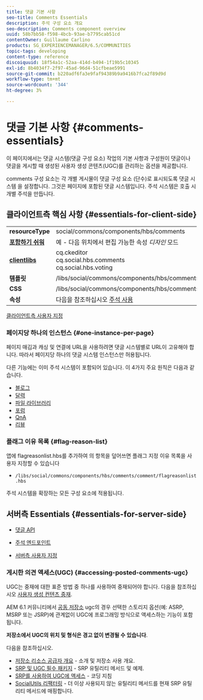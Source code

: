 ```yaml
---
title: 댓글 기본 사항
seo-title: Comments Essentials
description: 주석 구성 요소 개요
seo-description: Comments component overview
uuid: 58b7bb58-f598-4bcb-93ae-b7795cab51cd
contentOwner: Guillaume Carlino
products: SG_EXPERIENCEMANAGER/6.5/COMMUNITIES
topic-tags: developing
content-type: reference
discoiquuid: 18f54a1c-52aa-414d-b494-1f19b5c10345
exl-id: 8b4034f7-2f97-45ad-96d4-51cfbeae5991
source-git-commit: b220adf6fa3e9faf94389b9a9416b7fca2f89d9d
workflow-type: tm+mt
source-wordcount: '344'
ht-degree: 3%

---
```


# 댓글 기본 사항 {#comments-essentials}

이 페이지에서는 댓글 시스템(댓글 구성 요소) 작업의 기본 사항과 구성원이 댓글이나 댓글을 게시할 때 생성된 사용자 생성 콘텐츠(UGC)를 관리하는 옵션을 제공합니다.

comments 구성 요소는 각 개별 게시물이 댓글 구성 요소 (단수)로 표시되도록 댓글 시스템 을 설정합니다. 그것은 페이지에 포함된 댓글 시스템입니다. 주석 시스템은 호출 시 개별 주석을 만듭니다.

## 클라이언트측 핵심 사항 {#essentials-for-client-side}

<table>
 <tbody>
  <tr>
   <td> <strong>resourceType</strong></td>
   <td> social/commons/components/hbs/comments</td>
  </tr>
  <tr>
   <td> <a href="scf.md#add-or-include-a-communities-component"><strong>포함하기 쉬워</strong></a></td>
   <td>예 - 다음 위치에서 편집 가능한 속성 <i>디자인 </i>모드</td>
  </tr>
  <tr>
   <td> <a href="client-customize.md#clientlibs-for-scf"><strong>clientlibs</strong></a></td>
   <td>cq.ckeditor<br /> cq.social.hbs.comments<br /> cq.social.hbs.voting</td>
  </tr>
  <tr>
   <td> <strong>템플릿</strong></td>
   <td> /libs/social/commons/components/hbs/comments/comments.hbs<br /> </td>
  </tr>
  <tr>
   <td> <strong>CSS</strong></td>
   <td> /libs/social/commons/components/hbs/comments/clientlibs/commentsystem.css</td>
  </tr>
  <tr>
   <td><strong> 속성</strong></td>
   <td> 다음을 참조하십시오 <a href="comments.md">주석 사용</a></td>
  </tr>
 </tbody>
</table>

[클라이언트측 사용자 지정](client-customize.md)

### 페이지당 하나의 인스턴스 {#one-instance-per-page}

페이지 매김과 캐싱 및 연결에 URL을 사용하려면 댓글 시스템별로 URL이 고유해야 합니다. 따라서 페이지당 하나의 댓글 시스템 인스턴스만 허용됩니다.

다른 기능에는 이미 주석 시스템이 포함되어 있습니다. 이 4가지 주요 원칙은 다음과 같습니다.

* [블로그](blog-developer-basics.md)
* [달력](calendar-basics-for-developers.md)
* [파일 라이브러리](essentials-file-library.md)
* [포럼](essentials-forum.md)
* [QnA](qna-essentials.md)
* [리뷰](reviews-basics.md)

### 플래그 이유 목록 {#flag-reason-list}

앱에 flagreasonlist.hbs를 추가하여 의 항목을 덮어쓰면 플래그 지정 이유 목록을 사용자 지정할 수 있습니다

* `/libs/social/commons/components/hbs/comments/comment/flagreasonlist.hbs`

주석 시스템을 확장하는 모든 구성 요소에 적용됩니다.

## 서버측 Essentials {#essentials-for-server-side}

* [댓글 API](https://helpx.adobe.com/experience-manager/6-5/sites/developing/using/reference-materials/javadoc/com/adobe/cq/social/commons/comments/api/package-summary.html)

* [주석 엔드포인트](https://helpx.adobe.com/experience-manager/6-5/sites/developing/using/reference-materials/javadoc/com/adobe/cq/social/commons/comments/endpoints/package-summary.html)

* [서버측 사용자 지정](server-customize.md)

### 게시한 의견 액세스(UGC) {#accessing-posted-comments-ugc}

UGC는 중재에 대한 표준 방법 중 하나를 사용하여 중재되어야 합니다.
다음을 참조하십시오 [사용자 생성 컨텐츠 중재](moderate-ugc.md).

AEM 6.1 커뮤니티에서 [공동 저장소](working-with-srp.md) ugc의 경우 선택한 스토리지 옵션(예: ASRP, MSRP 또는 JSRP)에 관계없이 UGC에 프로그래밍 방식으로 액세스하는 기능이 포함됩니다.

**저장소에서 UGC의 위치 및 형식은 경고 없이 변경될 수 있습니다**.

다음을 참조하십시오.

* [저장소 리소스 공급자 개요](srp.md) - 소개 및 저장소 사용 개요.
* [SRP 및 UGC 필수 패키지](srp-and-ugc.md) - SRP 유틸리티 메서드 및 예제.
* [SRP를 사용하여 UGC에 액세스](accessing-ugc-with-srp.md) - 코딩 지침
* [SocialUtils 리팩터링](socialutils.md) - 더 이상 사용되지 않는 유틸리티 메서드를 현재 SRP 유틸리티 메서드에 매핑합니다.
